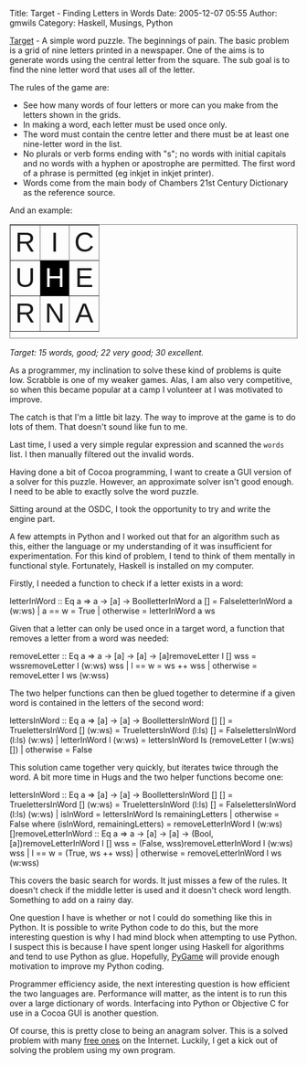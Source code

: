 Title: Target - Finding Letters in Words
Date: 2005-12-07 05:55
Author: gmwils
Category: Haskell, Musings, Python

[Target][] - A simple word puzzle. The beginnings of pain. The basic
problem is a grid of nine letters printed in a newspaper. One of the
aims is to generate words using the central letter from the square. The
sub goal is to find the nine letter word that uses all of the letter.

</p>

The rules of the game are:

</p>

-   See how many words of four letters or more can you make from the
    letters shown in the grids.
-   In making a word, each letter must be used once only.
-   The word must contain the centre letter and there must be at least
    one nine-letter word in the list.
-   No plurals or verb forms ending with "s"; no words with initial
    capitals and no words with a hyphen or apostrophe are permitted. The
    first word of a phrase is permitted (eg inkjet in inkjet printer).
-   Words come from the main body of Chambers 21st Century Dictionary as
    the reference source.

</p>

And an example:

</p>
<!-- TODO: include photo -->

<table align="center" cellspacing="2" cellpadding="2" width="200" height="200" border="1" frame="box">
</p>
<p>
<tr>
</p>
<p>
<td valign="middle" align="center">
<font face="arial,helvetica" size="+4">R</font>

</td>
</p>
<p>
<td valign="middle" align="center">
<font face="arial,helvetica" size="+4">I</font>

</td>
</p>
<p>
<td valign="middle" align="center">
<font face="arial,helvetica" size="+4">C</font>

</td>
</p>
<p>
</tr>
</p>
<p>
<tr>
</p>
<p>
<td valign="middle" align="center">
<font face="arial,helvetica" size="+4">U</font>

</td>
</p>
<p>
<td valign="middle" align="center" bgcolor="#000000">
<font color="#ffffff" face="arial,helvetica" size="+4">H</font>

</td>
</p>
<p>
<td valign="middle" align="center">
<font face="arial,helvetica" size="+4">E</font>

</td>
</p>
<p>
</tr>
</p>
<p>
<tr>
</p>
<p>
<td valign="middle" align="center">
<font face="arial,helvetica" size="+4">R</font>

</td>
</p>
<p>
<td valign="middle" align="center">
<font face="arial,helvetica" size="+4">N</font>

</td>
</p>
<p>
<td valign="middle" align="center">
<font face="arial,helvetica" size="+4">A</font>

</td>
</p>
<p>
</tr>
</p>
<p>
</table>
</p>

*Target: 15 words, good; 22 very good; 30 excellent.*

</p>

As a programmer, my inclination to solve these kind of problems is quite
low. Scrabble is one of my weaker games. Alas, I am also very
competitive, so when this became popular at a camp I volunteer at I was
motivated to improve.

</p>

The catch is that I'm a little bit lazy. The way to improve at the game
is to do lots of them. That doesn't sound like fun to me.

</p>

Last time, I used a very simple regular expression and scanned the
`words` list. I then manually filtered out the invalid words.

</p>

Having done a bit of Cocoa programming, I want to create a GUI version
of a solver for this puzzle. However, an approximate solver isn't good
enough. I need to be able to exactly solve the word puzzle.

</p>

Sitting around at the OSDC, I took the opportunity to try and write the
engine part.

</p>

A few attempts in Python and I worked out that for an algorithm such as
this, either the language or my understanding of it was insufficient for
experimentation. For this kind of problem, I tend to think of them
mentally in functional style. Fortunately, Haskell is installed on my
computer.

</p>

Firstly, I needed a function to check if a letter exists in a word:

</p>

<p>
    letterInWord :: Eq a => a -> [a] -> BoolletterInWord a [] = FalseletterInWord a (w:ws)    | a == w = True    | otherwise = letterInWord a ws

</p>

Given that a letter can only be used once in a target word, a function
that removes a letter from a word was needed:

</p>

<p>
    removeLetter :: Eq a => a -> [a] -> [a] -> [a]removeLetter l [] wss = wssremoveLetter l (w:ws) wss    | l == w    = ws ++ wss    | otherwise = removeLetter l ws (w:wss)

</p>

The two helper functions can then be glued together to determine if a
given word is contained in the letters of the second word:

</p>

<p>
    lettersInWord :: Eq a => [a] -> [a] -> BoollettersInWord [] [] = TruelettersInWord [] (w:ws) = TruelettersInWord (l:ls) [] = FalselettersInWord (l:ls) (w:ws)    | letterInWord l (w:ws) = lettersInWord ls (removeLetter l (w:ws) [])    | otherwise = False

</p>

This solution came together very quickly, but iterates twice through the
word. A bit more time in Hugs and the two helper functions become one:

</p>

<p>
    lettersInWord :: Eq a => [a] -> [a] -> BoollettersInWord [] [] = TruelettersInWord [] (w:ws) = TruelettersInWord (l:ls) [] = FalselettersInWord (l:ls) (w:ws)    | isInWord = lettersInWord ls remainingLetters    | otherwise = False    where (isInWord, remainingLetters) = removeLetterInWord l (w:ws) []removeLetterInWord :: Eq a => a -> [a] -> [a] -> (Bool, [a])removeLetterInWord l [] wss = (False, wss)removeLetterInWord l (w:ws) wss    | l == w    = (True, ws ++ wss)    | otherwise = removeLetterInWord l ws (w:wss)

</p>

This covers the basic search for words. It just misses a few of the
rules. It doesn't check if the middle letter is used and it doesn't
check word length. Something to add on a rainy day.

</p>

One question I have is whether or not I could do something like this in
Python. It is possible to write Python code to do this, but the more
interesting question is why I had mind block when attempting to use
Python. I suspect this is because I have spent longer using Haskell for
algorithms and tend to use Python as glue. Hopefully, [PyGame][] will
provide enough motivation to improve my Python coding.

</p>

Programmer efficiency aside, the next interesting question is how
efficient the two languages are. Performance will matter, as the intent
is to run this over a large dictionary of words. Interfacing into Python
or Objective C for use in a Cocoa GUI is another question.

</p>

Of course, this is pretty close to being an anagram solver. This is a
solved problem with many [free ones][] on the Internet. Luckily, I get a
kick out of solving the problem using my own program.

</p>

  [Target]: http://www.theage.com.au/entertainment/puzzles/target.html
  [PyGame]: http://www.pseudofish.com/blog/2005/12/06/pygame-on-mac-os-x-with-pyopengl/
  [free ones]: http://www.ssynth.co.uk/~gay/cgi-bin/nph-an?line=RICUHERNA&words=1&dict=antworth&doai=on
